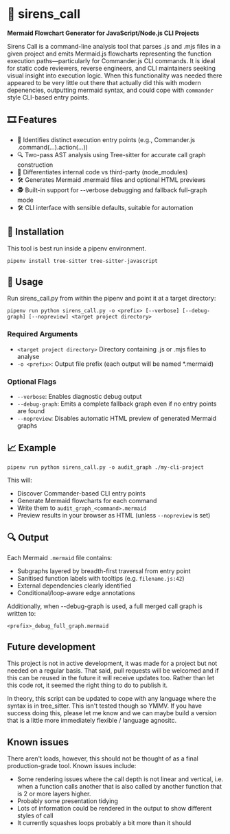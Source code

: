 # 💜 sirens_call #

**Mermaid Flowchart Generator for JavaScript/Node.js CLI Projects**

Sirens Call is a command-line analysis tool that parses .js and .mjs files in a given project and emits Mermaid.js flowcharts representing the function execution paths—particularly for Commander.js CLI commands. It is ideal for static code reviewers, reverse engineers, and CLI maintainers seeking visual insight into execution logic. When this functionality was needed there appeared to be very little out there that actually did this with modern depenencies, outputting mermaid syntax, and could cope with `commander` style CLI-based entry points.

## 🎞️ Features ##

- 🎯 Identifies distinct execution entry points (e.g., Commander.js .command(...).action(...))
- 🔍 Two-pass AST analysis using Tree-sitter for accurate call graph construction
- 🧠 Differentiates internal code vs third-party (node_modules)
- 🛠️ Generates Mermaid .mermaid files and optional HTML previews
- 🕵️ Built-in support for --verbose debugging and fallback full-graph mode
- 🛠️ CLI interface with sensible defaults, suitable for automation

## 🧱 Installation ##

This tool is best run inside a pipenv environment.

```pipenv install tree-sitter tree-sitter-javascript```

## 🚀 Usage ##

Run sirens_call.py from within the pipenv and point it at a target directory:

```pipenv run python sirens_call.py -o <prefix> [--verbose] [--debug-graph] [--nopreview] <target project directory>```

### Required Arguments ###

- `<target project directory>` Directory containing .js or .mjs files to analyse
- `-o <prefix>`: Output file prefix (each output will be named <prefix>*.mermaid)

### Optional Flags ###

- `--verbose`: Enables diagnostic debug output
- `--debug-graph`: Emits a complete fallback graph even if no entry points are found
- `--nopreview`: Disables automatic HTML preview of generated Mermaid graphs

## 📈 Example ##

```pipenv run python sirens_call.py -o audit_graph ./my-cli-project```

This will:

- Discover Commander-based CLI entry points
- Generate Mermaid flowcharts for each command
- Write them to `audit_graph_<command>.mermaid`
- Preview results in your browser as HTML (unless `--nopreview` is set)

## 🔍 Output ##

Each Mermaid `.mermaid` file contains:

- Subgraphs layered by breadth-first traversal from entry point
- Sanitised function labels with tooltips (e.g. `filename.js:42`)
- External dependencies clearly identified
- Conditional/loop-aware edge annotations

Additionally, when --debug-graph is used, a full merged call graph is written to:

```<prefix>_debug_full_graph.mermaid```

## Future development ##

This project is not in active development, it was made for a project but not needed on a regular basis.  That said, pull requests will be welcomed and if this can be reused in the future it will receive updates too. Rather than let this code rot, it seemed the right thing to do to publish it.

In theory, this script can be updated to cope with any language where the syntax is in tree_sitter.  This isn't tested though so YMMV.  If you have success doing this, please let me know and we can maybe build a version that is a little more immediately flexible / language agnositc.

## Known issues ##

There aren't loads, however, this should not be thought of as a final production-grade tool.  Known issues include:

- Some rendering issues where the call depth is not linear and vertical, i.e. when a function calls another that is also called by another function that is 2 or more layers higher.
- Probably some presentation tidying
- Lots of information could be rendered in the output to show different styles of call
- It currently squashes loops probably a bit more than it should
